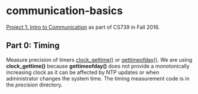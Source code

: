 # communication-basics
[Project 1: Intro to Communication](http://pages.cs.wisc.edu/~remzi/Classes/739/Fall2016/Projects/p1.html) as part of CS739 in Fall 2016.

## Part 0: Timing
Measure precision of timers [clock_gettime()](http://linux.die.net/man/3/clock_gettime) or [gettimeofday()](http://linux.die.net/man/2/gettimeofday).
 We are using **clock_gettime()** because **gettimeofday()** does not provide a monotonically increasing clock as it can be affected by NTP
 updates or when administrator changes the system time. The timing measurement code is in the *precision* directory.

